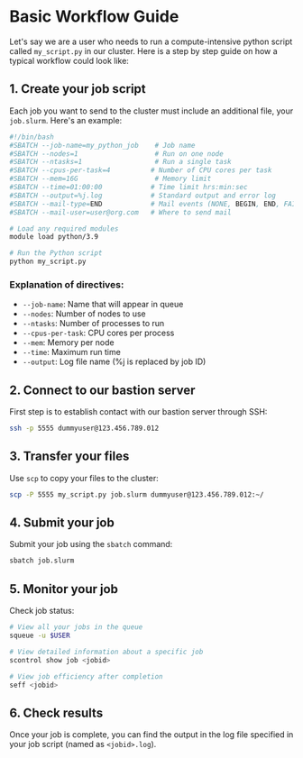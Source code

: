 # Basic Workflow Guide

Let's say we are a user who needs to run a compute-intensive python script
called `my_script.py` in our cluster. Here is a step by step guide on how a
typical workflow could look like:

## 1. Create your job script

Each job you want to send to the cluster must include an additional file, your
`job.slurm`. Here's an example:

```bash
#!/bin/bash
#SBATCH --job-name=my_python_job    # Job name
#SBATCH --nodes=1                   # Run on one node
#SBATCH --ntasks=1                  # Run a single task
#SBATCH --cpus-per-task=4          # Number of CPU cores per task
#SBATCH --mem=16G                   # Memory limit
#SBATCH --time=01:00:00            # Time limit hrs:min:sec
#SBATCH --output=%j.log            # Standard output and error log
#SBATCH --mail-type=END            # Mail events (NONE, BEGIN, END, FAIL, ALL)
#SBATCH --mail-user=user@org.com   # Where to send mail

# Load any required modules
module load python/3.9

# Run the Python script
python my_script.py
```

### Explanation of directives:

- `--job-name`: Name that will appear in queue
- `--nodes`: Number of nodes to use
- `--ntasks`: Number of processes to run
- `--cpus-per-task`: CPU cores per process
- `--mem`: Memory per node
- `--time`: Maximum run time
- `--output`: Log file name (%j is replaced by job ID)

## 2. Connect to our bastion server

First step is to establish contact with our bastion server through SSH:

```bash
ssh -p 5555 dummyuser@123.456.789.012
```

## 3. Transfer your files

Use `scp` to copy your files to the cluster:

```bash
scp -P 5555 my_script.py job.slurm dummyuser@123.456.789.012:~/
```

## 4. Submit your job

Submit your job using the `sbatch` command:

```bash
sbatch job.slurm
```

## 5. Monitor your job

Check job status:

```bash
# View all your jobs in the queue
squeue -u $USER

# View detailed information about a specific job
scontrol show job <jobid>

# View job efficiency after completion
seff <jobid>
```

## 6. Check results

Once your job is complete, you can find the output in the log file specified in
your job script (named as `<jobid>.log`).
